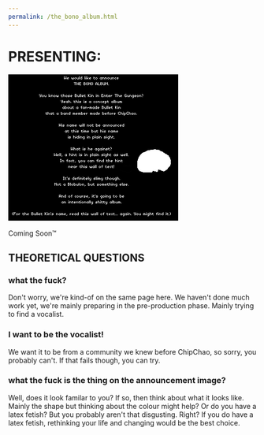 ```yaml
---
permalink: /the_bono_album.html
---
```


# PRESENTING:

![announcement, Changed](images/announce_fuck_Changed.png)

Coming Soon™

## THEORETICAL QUESTIONS

### what the fuck?

Don't worry, we're kind-of on the same page here. We haven't done much work yet, we're mainly preparing in the pre-production phase. Mainly trying to find a vocalist.

### I want to be the vocalist!

We want it to be from a community we knew before ChipChao, so sorry, you probably can't. If that fails though, you can try.

### what the fuck is the thing on the announcement image?

Well, does it look familar to you? If so, then think about what it looks like. Mainly the shape but thinking about the colour might help? Or do you have a latex fetish? But you probably aren't that disgusting. Right? If you do have a latex fetish, rethinking your life and changing would be the best choice.

